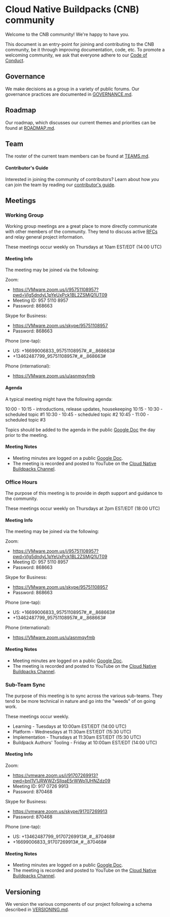 # Cloud Native Buildpacks (CNB) community

Welcome to the CNB community! We're happy to have you.

This document is an entry-point for joining and contributing to the CNB community, be it through improving documentation, code, etc. To promote a welcoming community, we ask that everyone adhere to our [Code of Conduct](https://github.com/buildpacks/.github/blob/master/CODE_OF_CONDUCT.md).

## Governance
We make decisions as a group in a variety of public forums. Our governance practices are documented in [GOVERNANCE.md](GOVERNANCE.md).

## Roadmap
Our roadmap, which discusses our current themes and priorities can be found at [ROADMAP.md](ROADMAP.md).

## Team
The roster of the current team members can be found at [TEAMS.md](TEAMS.md).

#### Contributor's Guide

Interested in joining the community of contributors? Learn about how _you_ can join the team by reading our [contributor's guide](contributors/guide.md). 

## Meetings

### Working Group

Working group meetings are a great place to more directly communicate with other members of the community. They tend to discuss active [RFCs](https://github.com/buildpacks/rfcs) and relay general project information.

These meetings occur weekly on Thursdays at 10am EST/EDT (14:00 UTC)

#### Meeting Info

The meeting may be joined via the following:

Zoom:
- https://VMware.zoom.us/j/95751108957?pwd=Vlg5dndyL1pYeUxPck1BL2ZSMjQ1UT09
- Meeting ID: 957 5110 8957
- Password: 868663

Skype for Business:
- https://VMware.zoom.us/skype/95751108957
- Password: 868663

Phone (one-tap):
- US: +16699006833,,95751108957#,,#,,,868663#
- +13462487799,,95751108957#,,#,,,868663#

Phone (international):
- https://VMware.zoom.us/u/asnmqyfmb

#### Agenda

A typical meeting might have the following agenda:

10:00 - 10:15 - introductions, release updates, housekeeping
10:15 - 10:30 - scheduled topic #1
10:30 - 10:45 - scheduled topic #2
10:45 - 11:00 - scheduled topic #3

Topics should be added to the agenda in the public [Google Doc](https://docs.google.com/document/d/1CwixRknj3gAXbi-fTI1-chwtMfy6G3GhdH17aEUjhK0/edit) the day prior to the meeting.

#### Meeting Notes

- Meeting minutes are logged on a public [Google Doc](https://docs.google.com/document/d/1sq5TpJO-m8aTzgbAiVlS1QdNovne-3ku9FxxC2S_Zs4).
- The meeting is recorded and posted to YouTube on the [Cloud Native Buildpacks Channel](https://www.youtube.com/channel/UCzrRfXB0rQJUVpt-Q45PcuA).

### Office Hours

The purpose of this meeting is to provide in depth support and guidance to the community.

These meetings occur weekly on Thursdays at 2pm EST/EDT (18:00 UTC)

#### Meeting Info

The meeting may be joined via the following:

Zoom:
- https://VMware.zoom.us/j/95751108957?pwd=Vlg5dndyL1pYeUxPck1BL2ZSMjQ1UT09
- Meeting ID: 957 5110 8957
- Password: 868663

Skype for Business:
- https://VMware.zoom.us/skype/95751108957
- Password: 868663

Phone (one-tap):
- US: +16699006833,,95751108957#,,#,,,868663#
- +13462487799,,95751108957#,,#,,,868663#

Phone (international):
- https://VMware.zoom.us/u/asnmqyfmb

#### Meeting Notes

- Meeting minutes are logged on a public [Google Doc](https://docs.google.com/document/d/1CwixRknj3gAXbi-fTI1-chwtMfy6G3GhdH17aEUjhK0/edit).
- The meeting is recorded and posted to YouTube on the [Cloud Native Buildpacks Channel](https://www.youtube.com/channel/UCzrRfXB0rQJUVpt-Q45PcuA).

### Sub-Team Sync

The purpose of this meeting is to sync across the various sub-teams. They tend to be more technical in nature and go into the "weeds" of on going work.

These meetings occur weekly.

- Learning - Tuesdays at 10:00am EST/EDT (14:00 UTC)
- Platform - Wednesdays at 11:30am EST/EDT (15:30 UTC)
- Implementation - Thursdays at 11:30am EST/EDT (15:30 UTC)
- Buildpack Authors' Tooling - Friday at 10:00am EST/EDT (14:00 UTC)

#### Meeting Info

Zoom:
- https://vmware.zoom.us/j/91707269913?pwd=bnl1V1JRWWZrSllqaE5rWWp1UHNZdz09
- Meeting ID: 917 0726 9913
- Password: 870468 

Skype for Business:
- https://vmware.zoom.us/skype/91707269913
- Password: 870468

Phone (one-tap):
- US: +13462487799,,91707269913#,,#,,,870468#
- +16699006833,,91707269913#,,#,,,870468#

#### Meeting Notes

- Meeting minutes are logged on a public [Google Doc](https://docs.google.com/document/d/1zBYJsBwcwLZ5huG4nt7t7kYqaL1W_J12WuLsr2a9mAo/edit).
- The meeting is recorded and posted to YouTube on the [Cloud Native Buildpacks Channel](https://www.youtube.com/channel/UCzrRfXB0rQJUVpt-Q45PcuA).

## Versioning
We version the various components of our project following a schema described in [VERSIONING.md](VERSIONING.md).
